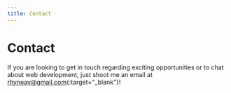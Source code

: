 ```yaml
---
title: Contact
---
```


# Contact

If you are looking to get in touch regarding exciting opportunities or to chat about web development, just shoot me an email at [rhyneav@gmail.com](mailto:rhyneav@gmail.com?Subject=Hello){:target="_blank"}!